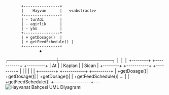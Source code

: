            +----------------+
           |    Hayvan      |   <<abstract>>
           +----------------+
           | - turAdi       |
           | - agirlik      |
           | - yas          |
           +----------------+
           | + getDosage()  |
           | + getFeedSchedule() |
           +----------------+
                   ▲
   ┌───────────────┼─────────────────┐
   │               │                 │
+--------+    +-----------+     +---------+
|  At    |    |  Kaplan   |     |  Sican  |
+--------+    +-----------+     +---------+
|         |    |           |     |         |
+--------+    +-----------+     +---------+
| +getDosage()| +getDosage()|   | +getDosage()|
| +getFeedSchedule()| ...   |   | +getFeedSchedule()|
+------------------+---
![Hayvanat Bahçesi UML Diyagramı](uml.png)
